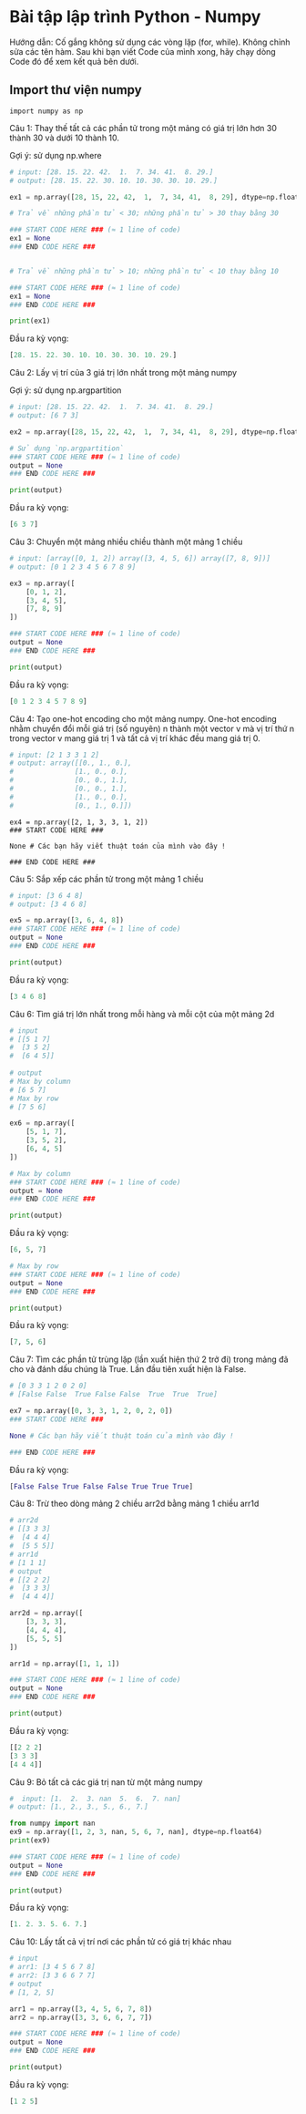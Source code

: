 # Bài tập lập trình Python - Numpy
Hướng dẫn:
Cố gắng không sử dụng các vòng lặp (for, while).
Không chỉnh sửa các tên hàm.
Sau khi bạn viết Code của mình xong, hãy chạy dòng Code đó để xem kết quả bên dưới.


## Import thư viện numpy
```pythonpython
import numpy as np
```
Câu 1: Thay thế tất cả các phần tử trong một mảng có giá trị lớn hơn 30 thành 30 và dưới 10 thành 10.

Gợi ý: sử dụng np.where
```python 
# input: [28. 15. 22. 42.  1.  7. 34. 41.  8. 29.]
# output: [28. 15. 22. 30. 10. 10. 30. 30. 10. 29.]
```
```python 
ex1 = np.array([28, 15, 22, 42,  1,  7, 34, 41,  8, 29], dtype=np.float64)
```
```python 
# Trả về những phần tử < 30; những phần tử > 30 thay bằng 30

### START CODE HERE ### (≈ 1 line of code)
ex1 = None
### END CODE HERE ###


# Trả về những phần tử > 10; những phần tử < 10 thay bằng 10

### START CODE HERE ### (≈ 1 line of code)
ex1 = None
### END CODE HERE ###

print(ex1)
```
Đầu ra kỳ vọng:
```python 
[28. 15. 22. 30. 10. 10. 30. 30. 10. 29.]
```
Câu 2: Lấy vị trí của 3 giá trị lớn nhất trong một mảng numpy

Gợi ý: sử dụng np.argpartition 
```python 
# input: [28. 15. 22. 42.  1.  7. 34. 41.  8. 29.]
# output: [6 7 3]
```
```python 
ex2 = np.array([28, 15, 22, 42,  1,  7, 34, 41,  8, 29], dtype=np.float64)
```
```python 
# Sử dụng `np.argpartition` 
### START CODE HERE ### (≈ 1 line of code)
output = None
### END CODE HERE ###

print(output)
```
Đầu ra kỳ vọng:
```python 
[6 3 7]
```
Câu 3: Chuyển một mảng nhiều chiều thành một mảng 1 chiều
```python 
# input: [array([0, 1, 2]) array([3, 4, 5, 6]) array([7, 8, 9])]
# output: [0 1 2 3 4 5 6 7 8 9]
```
```python 
ex3 = np.array([
    [0, 1, 2],
    [3, 4, 5],
    [7, 8, 9]
])
```
```python 
### START CODE HERE ### (≈ 1 line of code)
output = None
### END CODE HERE ###

print(output)
```
Đầu ra kỳ vọng:
```python 
[0 1 2 3 4 5 7 8 9]
```
Câu 4: Tạo one-hot encoding cho một mảng numpy. One-hot encoding nhằm chuyển đổi mỗi giá trị (số nguyên) n thành một vector v mà vị trí thứ n trong vector v mang giá trị 1 và tất cả vị trí khác đều mang giá trị 0.
```python 
# input: [2 1 3 3 1 2]
# output: array([[0., 1., 0.],
#               [1., 0., 0.],
#               [0., 0., 1.],
#               [0., 0., 1.],
#               [1., 0., 0.],
#               [0., 1., 0.]])
```
```
ex4 = np.array([2, 1, 3, 3, 1, 2])
### START CODE HERE ### 

None # Các bạn hãy viết thuật toán của mình vào đây !

### END CODE HERE ###
```
Câu 5: Sắp xếp các phần tử trong một mảng 1 chiều
```python
# input: [3 6 4 8]
# output: [3 4 6 8]
```
```python
ex5 = np.array([3, 6, 4, 8])
### START CODE HERE ### (≈ 1 line of code)
output = None
### END CODE HERE ###

print(output)
```
Đầu ra kỳ vọng:
```python 
[3 4 6 8]
```
Câu 6: Tìm giá trị lớn nhất trong mỗi hàng và mỗi cột của một mảng 2d
```python 
# input
# [[5 1 7]
#  [3 5 2]
#  [6 4 5]]
 
# output
# Max by column
# [6 5 7]
# Max by row
# [7 5 6]
```
```python 
ex6 = np.array([
    [5, 1, 7],
    [3, 5, 2],
    [6, 4, 5]
])
```
```python 
# Max by column
### START CODE HERE ### (≈ 1 line of code)
output = None
### END CODE HERE ###

print(output)
```
Đầu ra kỳ vọng:
```python 
[6, 5, 7]
```
```python 
# Max by row
### START CODE HERE ### (≈ 1 line of code)
output = None
### END CODE HERE ###

print(output)
```
Đầu ra kỳ vọng:
```python 
[7, 5, 6]
```
Câu 7: Tìm các phần tử trùng lặp (lần xuất hiện thứ 2 trở đi) trong mảng đã cho và đánh dấu chúng là True. Lần đầu tiên xuất hiện là False.
```python 
# [0 3 3 1 2 0 2 0]
# [False False  True False False  True  True  True]
```
```python 
ex7 = np.array([0, 3, 3, 1, 2, 0, 2, 0])
### START CODE HERE ### 

None # Các bạn hãy viết thuật toán của mình vào đây !

### END CODE HERE ###
```
Đầu ra kỳ vọng:
```python 
[False False True False False True True True]
```
Câu 8: Trừ theo dòng mảng 2 chiều arr2d bằng mảng 1 chiều arr1d
```python 
# arr2d
# [[3 3 3]
#  [4 4 4]
#  [5 5 5]]
# arr1d
# [1 1 1]
# output
# [[2 2 2]
#  [3 3 3]
#  [4 4 4]]
```
```python 
arr2d = np.array([
    [3, 3, 3],
    [4, 4, 4],
    [5, 5, 5]
])

arr1d = np.array([1, 1, 1])
```
```python 
### START CODE HERE ### (≈ 1 line of code)
output = None
### END CODE HERE ###

print(output)
```
Đầu ra kỳ vọng:
```python 
[[2 2 2]
[3 3 3]
[4 4 4]]
```
Câu 9: Bỏ tất cả các giá trị nan từ một mảng numpy
```python 
#  input: [1.  2.  3. nan  5.  6.  7. nan]
# output: [1., 2., 3., 5., 6., 7.]
```
```python 
from numpy import nan
ex9 = np.array([1, 2, 3, nan, 5, 6, 7, nan], dtype=np.float64)
print(ex9)
```
```python 
### START CODE HERE ### (≈ 1 line of code)
output = None
### END CODE HERE ###

print(output)
```
Đầu ra kỳ vọng:
```python 
[1. 2. 3. 5. 6. 7.]
```
Câu 10: Lấy tất cả vị trí nơi các phần tử có giá trị khác nhau
```python 
# input
# arr1: [3 4 5 6 7 8]
# arr2: [3 3 6 6 7 7]
# output
# [1, 2, 5]
```
```python 
arr1 = np.array([3, 4, 5, 6, 7, 8])
arr2 = np.array([3, 3, 6, 6, 7, 7])
```
```python 
### START CODE HERE ### (≈ 1 line of code)
output = None
### END CODE HERE ###

print(output)
```
Đầu ra kỳ vọng:
```python 
[1 2 5]
```